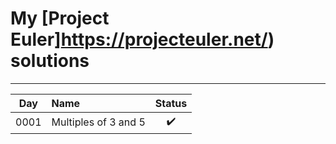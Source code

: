 # My [Project Euler]https://projecteuler.net/) solutions

---

| Day       | Name                                                    | Status                 |
|:---------:|:--------------------------------------------------------|:----------------------:|
| 0001      | Multiples of 3 and 5                                    | :heavy_check_mark:     |
